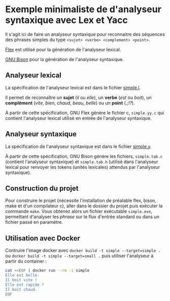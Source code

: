 # Exemple minimaliste de d'analyseur syntaxique avec Lex et Yacc

Il s'agit ici de faire un analyseur syntaxique 
pour reconnaitre des séquences des phrases simples 
du type `<sujet> <verbe> <complement> <point>`.


[Flex](https://fr.wikipedia.org/wiki/Flex_(logiciel)) 
est utilisé pour la génération de l'analyseur lexical.

[GNU Bison](https://www.gnu.org/software/bison/) pour la génération de l'analyseur syntaxique.

## Analyseur lexical

La spécification de l'analyseur lexical est dans le fichier [simple.l](simple.l).

Il permet de reconnaître un **sujet** (_il_ ou _elle_), 
un **verbe** (_est_ ou _boit_), un **complément** 
(_vite_, _bien_, _chaud_, _beau_, _belle_) ou un **point** (_.;!?_).

À partir de cette spécification, GNU Flex génère le fichier c, 
`simple.yy.c` qui contient l'analyseur lexical utilisé en entrée 
de l'analyseur syntaxique.

## Analyseur syntaxique

La spécification de l'analyseur syntaxique est dans le fichier [simple.y](simple.y).

À partir de cette spécification, GNU Bison génère les fichiers, 
`simple.tab.c` (contient l'analyseur syntaxique) et 
`simple.tab.h` (utilisé dans l'analyseur lexical pour renvoyer 
les tokens (unités lexicales) attendus par l'analyseur syntaxique).

## Construction du projet 

Pour construire le projet (nécessite l'installation de préalable flex, bison, make et d'un compilateur c), 
aller dans le dossier du projet puis exécuter la commande `make`. 
Vous obtenez alors un fichier exécutable `simple.exe`, 
permettant d'analyser les *phrase* sur le flux d'entrée standard ou dans un fichier passé en paramètre.

## Utilisation avec Docker

Contruire l'image docker avec `docker build -t simple --target=simple .` ou
`docker build -t simple --target=small .`
puis utiliser l'analyseur à partir du container :

```bash
cat <<EOF | docker run --rm -i simple
Elle est belle.
Il boit vite !
Elle est rapide ?
Il boit chaud.
EOF
```


 
